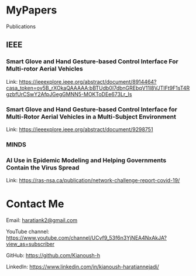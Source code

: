 # MyPapers
 Publications



## IEEE

### Smart Glove and Hand Gesture-based Control Interface For Multi-rotor Aerial Vehicles
Link: https://ieeexplore.ieee.org/abstract/document/8914464?casa_token=ov5B_rXOkaQAAAAA:bBTUdb0I7dbnGREbqV11l8VJTIFt9F1sT4RgzbfUrCSwY2AfpJGegGMNN5-MOKToDEe673Lr_Is


### Smart Glove and Hand Gesture-based Control Interface for Multi-Rotor Aerial Vehicles in a Multi-Subject Environment

Link: https://ieeexplore.ieee.org/abstract/document/9298751





### MINDS

### AI Use in Epidemic Modeling and Helping Governments Contain the Virus Spread
Link: https://ras-nsa.ca/publication/network-challenge-report-covid-19/






# Contact Me

Email: haratiank2@gmail.com

YouTube channel: https://www.youtube.com/channel/UCvf9_53f6n3YjNEA4NxAkJA?view_as=subscriber

GitHub: https://github.com/Kianoush-h

LinkedIn: https://www.linkedin.com/in/kianoush-haratiannejadi/



